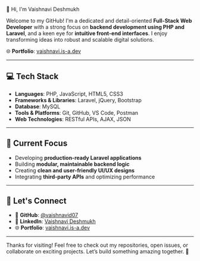  👋 Hi, I'm Vaishnavi Deshmukh

Welcome to my GitHub! I'm a dedicated and detail-oriented **Full-Stack Web Developer** with a strong focus on **backend development using PHP and Laravel**, and a keen eye for **intuitive front-end interfaces**. I enjoy transforming ideas into robust and scalable digital solutions.

🌐 **Portfolio**: [vaishnavi.is-a.dev](https://vaishnavi.is-a.dev)

---

## 💻 Tech Stack

* **Languages**: PHP, JavaScript, HTML5, CSS3
* **Frameworks & Libraries**: Laravel, jQuery, Bootstrap
* **Database**: MySQL
* **Tools & Platforms**: Git, GitHub, VS Code, Postman
* **Web Technologies**: RESTful APIs, AJAX, JSON

---

## 🎯 Current Focus

* Developing **production-ready Laravel applications**
* Building **modular, maintainable backend logic**
* Creating **clean and user-friendly UI/UX designs**
* Integrating **third-party APIs** and optimizing performance

---

## 🤝 Let's Connect

* 📍 **GitHub**: [@vaishnavid07](https://github.com/vaishnavid07)
* 💼 **LinkedIn**: [Vaishnavi Deshmukh](https://www.linkedin.com/in/vaishnavi-deshmukh-352881212/)
* 🌐 **Portfolio**: [vaishnavi.is-a.dev](https://vaishnavi.is-a.dev)

---

Thanks for visiting! Feel free to check out my repositories, open issues, or collaborate on exciting projects. Let’s build something amazing together. 🚀
